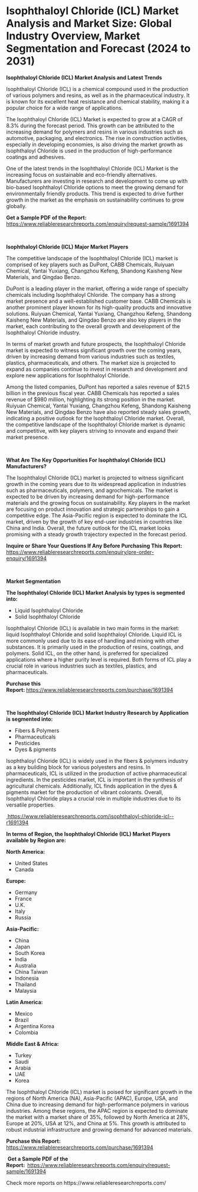<p><h1>Isophthaloyl Chloride (ICL) Market Analysis and Market Size: Global Industry Overview, Market Segmentation and Forecast (2024 to 2031)</h1></p><p><strong>Isophthaloyl Chloride (ICL) Market Analysis and Latest Trends</strong></p>
<p><p>Isophthaloyl Chloride (ICL) is a chemical compound used in the production of various polymers and resins, as well as in the pharmaceutical industry. It is known for its excellent heat resistance and chemical stability, making it a popular choice for a wide range of applications.</p><p>The Isophthaloyl Chloride (ICL) Market is expected to grow at a CAGR of 8.3% during the forecast period. This growth can be attributed to the increasing demand for polymers and resins in various industries such as automotive, packaging, and electronics. The rise in construction activities, especially in developing economies, is also driving the market growth as Isophthaloyl Chloride is used in the production of high-performance coatings and adhesives.</p><p>One of the latest trends in the Isophthaloyl Chloride (ICL) Market is the increasing focus on sustainable and eco-friendly alternatives. Manufacturers are investing in research and development to come up with bio-based Isophthaloyl Chloride options to meet the growing demand for environmentally friendly products. This trend is expected to drive further growth in the market as the emphasis on sustainability continues to grow globally.</p></p>
<p><strong>Get a Sample PDF of the Report:&nbsp;</strong> <a href="https://www.reliableresearchreports.com/enquiry/request-sample/1691394">https://www.reliableresearchreports.com/enquiry/request-sample/1691394</a></p>
<p>&nbsp;</p>
<p><strong>Isophthaloyl Chloride (ICL) Major Market Players</strong></p>
<p><p>The competitive landscape of the Isophthaloyl Chloride (ICL) market is comprised of key players such as DuPont, CABB Chemicals, Ruiyuan Chemical, Yantai Yuxiang, Changzhou Kefeng, Shandong Kaisheng New Materials, and Qingdao Benzo. </p><p>DuPont is a leading player in the market, offering a wide range of specialty chemicals including Isophthaloyl Chloride. The company has a strong market presence and a well-established customer base. CABB Chemicals is another prominent player known for its high-quality products and innovative solutions. Ruiyuan Chemical, Yantai Yuxiang, Changzhou Kefeng, Shandong Kaisheng New Materials, and Qingdao Benzo are also key players in the market, each contributing to the overall growth and development of the Isophthaloyl Chloride industry.</p><p>In terms of market growth and future prospects, the Isophthaloyl Chloride market is expected to witness significant growth over the coming years, driven by increasing demand from various industries such as textiles, plastics, pharmaceuticals, and others. The market size is projected to expand as companies continue to invest in research and development and explore new applications for Isophthaloyl Chloride.</p><p>Among the listed companies, DuPont has reported a sales revenue of $21.5 billion in the previous fiscal year. CABB Chemicals has reported a sales revenue of $980 million, highlighting its strong position in the market. Ruiyuan Chemical, Yantai Yuxiang, Changzhou Kefeng, Shandong Kaisheng New Materials, and Qingdao Benzo have also reported steady sales growth, indicating a positive outlook for the Isophthaloyl Chloride market. Overall, the competitive landscape of the Isophthaloyl Chloride market is dynamic and competitive, with key players striving to innovate and expand their market presence.</p></p>
<p>&nbsp;</p>
<p><strong>What Are The Key Opportunities For Isophthaloyl Chloride (ICL) Manufacturers?</strong></p>
<p><p>The Isophthaloyl Chloride (ICL) market is projected to witness significant growth in the coming years due to its widespread application in industries such as pharmaceuticals, polymers, and agrochemicals. The market is expected to be driven by increasing demand for high-performance materials and the growing focus on sustainability. Key players in the market are focusing on product innovation and strategic partnerships to gain a competitive edge. The Asia-Pacific region is expected to dominate the ICL market, driven by the growth of key end-user industries in countries like China and India. Overall, the future outlook for the ICL market looks promising with a steady growth trajectory expected in the forecast period.</p></p>
<p><strong>Inquire or Share Your Questions If Any Before Purchasing This Report:</strong> <a href="https://www.reliableresearchreports.com/enquiry/pre-order-enquiry/1691394">https://www.reliableresearchreports.com/enquiry/pre-order-enquiry/1691394</a></p>
<p>&nbsp;</p>
<p><strong>Market Segmentation</strong></p>
<p><strong>The Isophthaloyl Chloride (ICL) Market Analysis by types is segmented into:</strong></p>
<p><ul><li>Liquid Isophthaloyl Chloride</li><li>Solid Isophthaloyl Chloride</li></ul></p>
<p><p>Isophthaloyl Chloride (ICL) is available in two main forms in the market: liquid Isophthaloyl Chloride and solid Isophthaloyl Chloride. Liquid ICL is more commonly used due to its ease of handling and mixing with other substances. It is primarily used in the production of resins, coatings, and polymers. Solid ICL, on the other hand, is preferred for specialized applications where a higher purity level is required. Both forms of ICL play a crucial role in various industries such as textiles, plastics, and pharmaceuticals.</p></p>
<p><strong>Purchase this Report:&nbsp;</strong><a href="https://www.reliableresearchreports.com/purchase/1691394">https://www.reliableresearchreports.com/purchase/1691394</a></p>
<p>&nbsp;</p>
<p><strong>The Isophthaloyl Chloride (ICL) Market Industry Research by Application is segmented into:</strong></p>
<p><ul><li>Fibers & Polymers</li><li>Pharmaceuticals</li><li>Pesticides</li><li>Dyes & pigments</li></ul></p>
<p><p>Isophthaloyl Chloride (ICL) is widely used in the fibers & polymers industry as a key building block for various polyesters and resins. In pharmaceuticals, ICL is utilized in the production of active pharmaceutical ingredients. In the pesticides market, ICL is important in the synthesis of agricultural chemicals. Additionally, ICL finds application in the dyes & pigments market for the production of vibrant colorants. Overall, Isophthaloyl Chloride plays a crucial role in multiple industries due to its versatile properties.</p></p>
<p><a href="https://www.reliableresearchreports.com/isophthaloyl-chloride-icl--r1691394">&nbsp;https://www.reliableresearchreports.com/isophthaloyl-chloride-icl--r1691394</a></p>
<p><strong>In terms of Region, the Isophthaloyl Chloride (ICL) Market Players available by Region are:</strong></p>
<p>
    <p> <strong> North America: </strong>
        <ul>
            <li>United States</li>
            <li>Canada</li>
        </ul>
        </p> 
    <p> <strong> Europe: </strong>
        <ul>
            <li>Germany</li>
            <li>France</li>
            <li>U.K.</li>
            <li>Italy</li>
            <li>Russia</li>
        </ul>
        </p> 
    <p> <strong> Asia-Pacific: </strong>
        <ul>
            <li>China</li>
            <li>Japan</li>
            <li>South Korea</li>
            <li>India</li>
            <li>Australia</li>
            <li>China Taiwan</li>
            <li>Indonesia</li>
            <li>Thailand</li>
            <li>Malaysia</li>
        </ul>
        </p> 
    <p> <strong> Latin America: </strong>
        <ul>
            <li>Mexico</li>
            <li>Brazil</li>
            <li>Argentina Korea</li>
            <li>Colombia</li>
        </ul>
        </p> 
    <p> <strong> Middle East & Africa: </strong>
        <ul>
            <li>Turkey</li>
            <li>Saudi</li>
            <li>Arabia</li>
            <li>UAE</li>
            <li>Korea</li>
        </ul>
    </p>
    </p>
<p><p>The Isophthaloyl Chloride (ICL) market is poised for significant growth in the regions of North America (NA), Asia-Pacific (APAC), Europe, USA, and China due to increasing demand for high-performance polymers in various industries. Among these regions, the APAC region is expected to dominate the market with a market share of 35%, followed by North America at 28%, Europe at 20%, USA at 12%, and China at 5%. This growth is attributed to robust industrial infrastructure and growing demand for advanced materials.</p></p>
<p><strong>Purchase this Report: </strong><a href="https://www.reliableresearchreports.com/purchase/1691394">https://www.reliableresearchreports.com/purchase/1691394</a></p>
<p>&nbsp;<strong>Get a Sample PDF of the Report:&nbsp;&nbsp;</strong><a href="https://www.reliableresearchreports.com/enquiry/request-sample/1691394">https://www.reliableresearchreports.com/enquiry/request-sample/1691394</a></p>
<p><strong></strong></p>
<p>Check more reports on https://www.reliableresearchreports.com/</p>